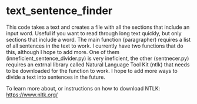 # text_sentence_finder
This code takes a text and creates a file with all the sections that include an input word. Useful if you want to read through long text quickly, 
but only sections that include a word. The main function (paragrapher) requires a list of all sentences in the text to work.
I currently have two functions that do this, although I hope to add more. One of them (inneficient_sentence_divider.py) is very ineficient,
the other (sentnecer.py) requires an extrnal library called Natural Language Tool Kit (ntlk) that needs to be downloaded for the
function to work. I hope to add more ways to divide a text into sentences in the future.

To learn more about, or instructions on how to download NTLK:
https://www.nltk.org/


